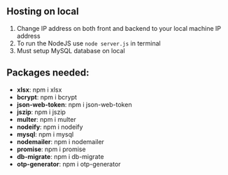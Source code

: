## Hosting on local
1. Change IP address on both front and backend to your local machine IP address
2. To run the NodeJS use `node server.js` in terminal
3. Must setup MySQL database on local

## Packages needed:
- **xlsx**: npm i xlsx
- **bcrypt**: npm i bcrypt
- **json-web-token**: npm i json-web-token
- **jszip**: npm i jszip
- **multer**: npm i multer
- **nodeify**: npm i nodeify
- **mysql**: npm i mysql
- **nodemailer**: npm i nodemailer
- **promise**: npm i promise
- **db-migrate**: npm i db-migrate
- **otp-generator**: npm i otp-generator